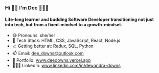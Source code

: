### Hi 👋🏾 I'm Dee 👩🏾‍💻 
#### Life-long learner and budding Software Developer transitioning not just into tech, but from a fixed-mindset to a growth-mindset. 

- 😄 Pronouns: she/her
- 🥞 Tech Stack: HTML, CSS, JavaScript, React, Node.js
- 📈 Getting better at: Redux, SQL, Python
- 📫 Email: dee_downs@outlook.com 
- 💼 Portfolio: www.deedowns.vercel.app
- 👩🏾‍💼 LinkedIn: www.linkedin.com/in/dewandra-downs


